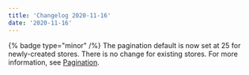 ```yaml
---
title: 'Changelog 2020-11-16'
date: '2020-11-16'
---
```

{% badge type="minor" /%} The pagination default is now set at 25 for newly-created stores. There is no change for existing stores. For more information, see [Pagination](/docs/commerce-cloud/api-overview/pagination).
